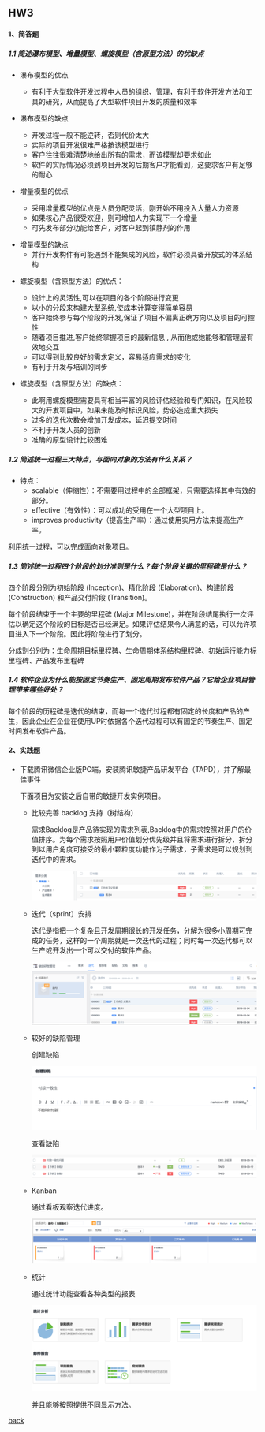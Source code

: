 ## HW3

#### 1、简答题

##### 1.1 简述瀑布模型、增量模型、螺旋模型（含原型方法）的优缺点

* 瀑布模型的优点
  * 有利于大型软件开发过程中人员的组织、管理，有利于软件开发方法和工具的研究，从而提高了大型软件项目开发的质量和效率
* 瀑布模型的缺点
  * 开发过程一般不能逆转，否则代价太大
  * 实际的项目开发很难严格按该模型进行
  * 客户往往很难清楚地给出所有的需求，而该模型却要求如此
  * 软件的实际情况必须到项目开发的后期客户才能看到，这要求客户有足够的耐心

* 增量模型的优点
  * 采用增量模型的优点是人员分配灵活，刚开始不用投入大量人力资源
  * 如果核心产品很受欢迎，则可增加人力实现下一个增量
  * 可先发布部分功能给客户，对客户起到镇静剂的作用

- 增量模型的缺点
  - 并行开发构件有可能遇到不能集成的风险，软件必须具备开放式的体系结构

* 螺旋模型（含原型方法）的优点： 
  * 设计上的灵活性,可以在项目的各个阶段进行变更
  * 以小的分段来构建大型系统,使成本计算变得简单容易
  * 客户始终参与每个阶段的开发,保证了项目不偏离正确方向以及项目的可控性
  * 随着项目推进,客户始终掌握项目的最新信息 , 从而他或她能够和管理层有效地交互
  * 可以得到比较良好的需求定义，容易适应需求的变化
  * 有利于开发与培训的同步

* 螺旋模型（含原型方法）的缺点：
  * 此啊用螺旋模型需要具有相当丰富的风险评估经验和专门知识，在风险较大的开发项目中，如果未能及时标识风险，势必造成重大损失
  * 过多的迭代次数会增加开发成本，延迟提交时间
  * 不利于开发人员的创新
  * 准确的原型设计比较困难

##### 1.2 简述统一过程三大特点，与面向对象的方法有什么关系？

* 特点：
  * scalable（伸缩性）：不需要用过程中的全部框架，只需要选择其中有效的部分。
  * effective（有效性）：可以成功的受用在一个大型项目上。
  * improves productivity（提高生产率）：通过使用实用方法来提高生产率。

利用统一过程，可以完成面向对象项目。

##### 1.3 简述统一过程四个阶段的划分准则是什么？每个阶段关键的里程碑是什么？

四个阶段分别为初始阶段 (Inception)、精化阶段 (Elaboration)、构建阶段(Construction) 和产品交付阶段 (Transition)。

每个阶段结束于一个主要的里程碑 (Major Milestone)，并在阶段结尾执行一次评估以确定这个阶段的目标是否已经满足。如果评估结果令人满意的话，可以允许项目进入下一个阶段。因此将阶段进行了划分。

分成别分别为：生命周期目标里程碑、生命周期体系结构里程碑、初始运行能力标里程碑、产品发布里程碑

##### 1.4 软件企业为什么能按固定节奏生产、固定周期发布软件产品？它给企业项目管理带来哪些好处？

每个阶段的历程碑是迭代的结束，而每一个迭代过程都有固定的长度和产品的产生，因此企业在企业在使用UP时依据各个迭代过程可以有固定的节奏生产、固定时间发布软件产品。

#### 2、实践题

- 下载腾讯微信企业版PC端，安装腾讯敏捷产品研发平台（TAPD），并了解最佳事件

  下面项目为安装之后自带的敏捷开发实例项目。

  - 比较完善 backlog 支持（树结构）

    需求Backlog是产品待实现的需求列表,Backlog中的需求按照对用户的价值排序。为每个需求按照用户价值划分优先级并且将需求进行拆分，拆分到以用户角度可接受的最小颗粒度功能作为子需求，子需求是可以规划到迭代中的需求。

    ![HW3-1](./assets/images/HW3-2.png)

  - 迭代（sprint）安排

    迭代是指把一个复杂且开发周期很长的开发任务，分解为很多小周期可完成的任务，这样的一个周期就是一次迭代的过程；同时每一次迭代都可以生产或开发出一个可以交付的软件产品。

    ![HW3-1](./assets/images/HW3-3.png)

  - 较好的缺陷管理

    创建缺陷

    ![HW3-1](./assets/images/HW3-4.png)

    查看缺陷

    ![HW3-1](./assets/images/HW3-5.png)

  - Kanban

    通过看板观察迭代进度。

    ![HW3-1](./assets/images/HW3-8.png)

  - 统计

    通过统计功能查看各种类型的报表

    ![HW3-1](./assets/images/HW3-6.png)

    并且能够按照提供不同显示方法。

    

[back](./)

